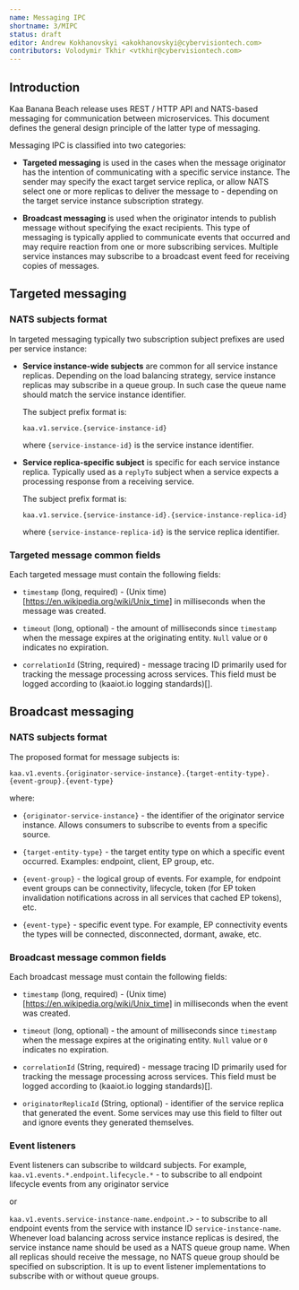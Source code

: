 ```yaml
---
name: Messaging IPC
shortname: 3/MIPC
status: draft
editor: Andrew Kokhanovskyi <akokhanovskyi@cybervisiontech.com>
contributors: Volodymir Tkhir <vtkhir@cybervisiontech.com>
---
```


## Introduction

Kaa Banana Beach release uses REST / HTTP API and NATS-based messaging for communication between microservices.
This document defines the general design principle of the latter type of messaging.

Messaging IPC is classified into two categories:

- **Targeted messaging** is used in the cases when the message originator has the intention of communicating with a specific service instance.
The sender may specify the exact target service replica, or allow NATS select one or more replicas to deliver the message to - depending on the target service instance subscription strategy.

- **Broadcast messaging** is used when the originator intends to publish message without specifying the exact recipients.
This type of messaging is typically applied to communicate events that occurred and may require reaction from one or more subscribing services.
Multiple service instances may subscribe to a broadcast event feed for receiving copies of messages.

## Targeted messaging

### NATS subjects format
In targeted messaging typically two subscription subject prefixes are used per service instance:

- **Service instance-wide subjects** are common for all service instance replicas.
Depending on the load balancing strategy, service instance replicas may subscribe in a queue group.
In such case the queue name should match the service instance identifier.

  The subject prefix format is:

  `kaa.v1.service.{service-instance-id}`

  where `{service-instance-id}` is the service instance identifier.

- **Service replica-specific subject** is specific for each service instance replica.
Typically used as a `replyTo` subject when a service expects a processing response from a receiving service.

  The subject prefix format is:

  `kaa.v1.service.{service-instance-id}.{service-instance-replica-id}`

  where `{service-instance-replica-id}` is the service replica identifier.

### Targeted message common fields

Each targeted message must contain the following fields:

- `timestamp` (long, required) - (Unix time)[https://en.wikipedia.org/wiki/Unix_time] in milliseconds when the message was created.

- `timeout` (long, optional) - the amount of milliseconds since `timestamp` when the message expires at the originating entity.
`Null` value or `0` indicates no expiration.

- `correlationId` (String, required) - message tracing ID primarily used for tracking the message processing across services.
This field must be logged according to (kaaiot.io logging standards)[].

## Broadcast messaging

### NATS subjects format

The proposed format for message subjects is:

`kaa.v1.events.{originator-service-instance}.{target-entity-type}.{event-group}.{event-type}`

where:

- `{originator-service-instance}` - the identifier of the originator service instance.
Allows consumers to subscribe to events from a specific source.

- `{target-entity-type}` - the target entity type on which a specific event occurred.
Examples: endpoint, client, EP group, etc.

- `{event-group}` - the logical group of events.
For example, for endpoint event groups can be connectivity, lifecycle, token (for EP token invalidation notifications across in all services that cached EP tokens), etc.

- `{event-type}` - specific event type.
For example, EP connectivity events the types will be connected, disconnected, dormant, awake, etc.

### Broadcast message common fields

Each broadcast message must contain the following fields:

- `timestamp` (long, required) - (Unix time)[https://en.wikipedia.org/wiki/Unix_time] in milliseconds when the event was created.

- `timeout` (long, optional) - the amount of milliseconds since `timestamp` when the message expires at the originating entity.
`Null` value or `0` indicates no expiration.

- `correlationId` (String, required) - message tracing ID primarily used for tracking the message processing across services.
This field must be logged according to (kaaiot.io logging standards)[].

- `originatorReplicaId` (String, optional) - identifier of the service replica that generated the event.
Some services may use this field to filter out and ignore events they generated themselves.

### Event listeners

Event listeners can subscribe to wildcard subjects.
For example, `kaa.v1.events.*.endpoint.lifecycle.*` - to subscribe to all endpoint lifecycle events from any originator service

or

`kaa.v1.events.service-instance-name.endpoint.>` - to subscribe to all endpoint events from the service with instance ID `service-instance-name`.
Whenever load balancing across service instance replicas is desired, the service instance name should be used as a NATS queue group name.
When all replicas should receive the message, no NATS queue group should be specified on subscription.
It is up to event listener implementations to subscribe with or without queue groups.

